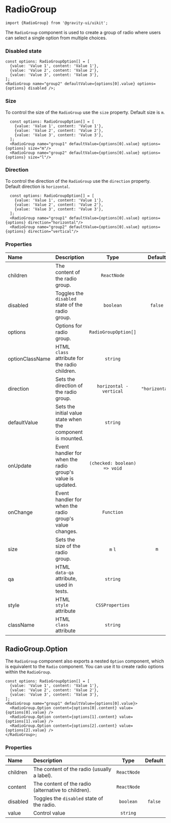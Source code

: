 <!--GITHUB_BLOCK-->

# RadioGroup

<!--/GITHUB_BLOCK-->

```tsx
import {RadioGroup} from '@gravity-ui/uikit';
```

The `RadioGroup` component is used to create a group of radio where users can select a single option from multiple choices.

### Disabled state

<!--LANDING_BLOCK

<ExampleBlock
  code={`
const options: RadioGroupOption[] = [
  {value: 'Value 1', content: 'Value 1'},
  {value: 'Value 2', content: 'Value 2'},
  {value: 'Value 3', content: 'Value 3'},
];
<RadioGroup name="group2" defaultValue={options[0].value} options={options} disabled/>
`}
>
  <UIKit.RadioGroup name="group2" defaultValue="Value 1" options={
    [
      {value: 'Value 1', content: 'Value 1'},
      {value: 'Value 2', content: 'Value 2'},
      {value: 'Value 3', content: 'Value 3'},
    ]
  } disabled/>
</ExampleBlock>

LANDING_BLOCK-->

<!--GITHUB_BLOCK-->

```tsx
const options: RadioGroupOption[] = [
  {value: 'Value 1', content: 'Value 1'},
  {value: 'Value 2', content: 'Value 2'},
  {value: 'Value 3', content: 'Value 3'},
];
<RadioGroup name="group2" defaultValue={options[0].value} options={options} disabled />;
```

<!--/GITHUB_BLOCK-->

### Size

To control the size of the `RadioGroup` use the `size` property. Default size is `m`.

<!--LANDING_BLOCK

<ExampleBlock
  code={`
const options: RadioGroupOption[] = [
  {value: 'Value 1', content: 'Value 1'},
  {value: 'Value 2', content: 'Value 2'},
  {value: 'Value 3', content: 'Value 3'},
];
<RadioGroup name="group1" defaultValue={options[0].value} options={options} size="m"/>
<RadioGroup name="group2" defaultValue={options[0].value} options={options} size="l"/>
`}
>
  <UIKit.RadioGroup name="group1" defaultValue="Value 1" options={
    [
      {value: 'Value 1', content: 'Value 1'},
      {value: 'Value 2', content: 'Value 2'},
      {value: 'Value 3', content: 'Value 3'},
    ]
  } size="m"/>
  <UIKit.RadioGroup name="group2" defaultValue="Value 1" options={
    [
      {value: 'Value 1', content: 'Value 1'},
      {value: 'Value 2', content: 'Value 2'},
      {value: 'Value 3', content: 'Value 3'},
    ]
  } size="l"/>
</ExampleBlock>

LANDING_BLOCK-->

<!--GITHUB_BLOCK-->

```tsx
  const options: RadioGroupOption[] = [
    {value: 'Value 1', content: 'Value 1'},
    {value: 'Value 2', content: 'Value 2'},
    {value: 'Value 3', content: 'Value 3'},
  ];
  <RadioGroup name="group1" defaultValue={options[0].value} options={options} size="m"/>
  <RadioGroup name="group2" defaultValue={options[0].value} options={options} size="l"/>
```

<!--/GITHUB_BLOCK-->

### Direction

To control the direction of the `RadioGroup` use the `direction` property. Default direction is `horizontal`.

<!--LANDING_BLOCK

<ExampleBlock
  code={`
const options: RadioGroupOption[] = [
  {value: 'Value 1', content: 'Value 1'},
  {value: 'Value 2', content: 'Value 2'},
  {value: 'Value 3', content: 'Value 3'},
];
<RadioGroup name="group1" defaultValue={options[0].value} options={options} direction="horizontal"/>
<RadioGroup name="group2" defaultValue={options[0].value} options={options} direction="vertical"/>
`}
>
  <UIKit.RadioGroup name="group1" defaultValue="Value 1" options={
    [
      {value: 'Value 1', content: 'Value 1'},
      {value: 'Value 2', content: 'Value 2'},
      {value: 'Value 3', content: 'Value 3'},
    ]
  } direction="horizontal"/>
  <UIKit.RadioGroup name="group2" defaultValue="Value 1" options={
    [
      {value: 'Value 1', content: 'Value 1'},
      {value: 'Value 2', content: 'Value 2'},
      {value: 'Value 3', content: 'Value 3'},
    ]
  } direction="vertical"/>
</ExampleBlock>

LANDING_BLOCK-->

<!--GITHUB_BLOCK-->

```tsx
  const options: RadioGroupOption[] = [
    {value: 'Value 1', content: 'Value 1'},
    {value: 'Value 2', content: 'Value 2'},
    {value: 'Value 3', content: 'Value 3'},
  ];
  <RadioGroup name="group1" defaultValue={options[0].value} options={options} direction="horizontal"/>
  <RadioGroup name="group2" defaultValue={options[0].value} options={options} direction="vertical"/>
```

<!--/GITHUB_BLOCK-->

### Properties

| Name            | Description                                                 |             Type             |    Default     |
| :-------------- | :---------------------------------------------------------- | :--------------------------: | :------------: |
| children        | The content of the radio group.                             |         `ReactNode`          |                |
| disabled        | Toggles the `disabled` state of the radio group.            |          `boolean`           |    `false`     |
| options         | Options for radio group.                                    |     `RadioGroupOption[]`     |                |
| optionClassName | HTML `class` attribute for the radio children.              |           `string`           |                |
| direction       | Sets the direction of the radio group.                      |   `horizontal - vertical`    | `"horizontal"` |
| defaultValue    | Sets the initial value state when the component is mounted. |           `string`           |                |
| onUpdate        | Event handler for when the radio group's value is updated.  | `(checked: boolean) => void` |                |
| onChange        | Event handler for when the radio group's value changes.     |          `Function`          |                |
| size            | Sets the size of the radio group.                           |           `m` `l`            |      `m`       |
| qa              | HTML `data-qa` attribute, used in tests.                    |           `string`           |                |
| style           | HTML `style` attribute                                      |       `CSSProperties`        |                |
| className       | HTML `class` attribute                                      |           `string`           |                |

## RadioGroup.Option

The `RadioGroup` component also exports a nested `Option` component, which is equivalent to the `Radio` component. You can use it to create radio options within the `RadioGroup`.

<!--LANDING_BLOCK

<ExampleBlock
  code={`
const options: RadioGroupOption[] = [
  {value: 'Value 1', content: 'Value 1'},
  {value: 'Value 2', content: 'Value 2'},
  {value: 'Value 3', content: 'Value 3'},
];
<RadioGroup name="group1" defaultValue={options[0].value}>
  <RadioGroup.Option content={options[0].content} value={options[0].value} />
  <RadioGroup.Option content={options[1].content} value={options[1].value} />
  <RadioGroup.Option content={options[2].content} value={options[2].value} />
</RadioGroup>
`}
>
<UIKit.RadioGroup name="group1" defaultValue="Value 1">
  <UIKit.RadioGroup.Option content="Value 1" value="Value 1" />
  <UIKit.RadioGroup.Option content="Value 2" value="Value 2" />
  <UIKit.RadioGroup.Option content="Value 3" value="Value 3" />
</UIKit.RadioGroup>
</ExampleBlock>

LANDING_BLOCK-->

<!--GITHUB_BLOCK-->

```tsx
const options: RadioGroupOption[] = [
  {value: 'Value 1', content: 'Value 1'},
  {value: 'Value 2', content: 'Value 2'},
  {value: 'Value 3', content: 'Value 3'},
];
<RadioGroup name="group1" defaultValue={options[0].value}>
  <RadioGroup.Option content={options[0].content} value={options[0].value} />
  <RadioGroup.Option content={options[1].content} value={options[1].value} />
  <RadioGroup.Option content={options[2].content} value={options[2].value} />
</RadioGroup>;
```

<!--/GITHUB_BLOCK-->

### Properties

| Name     | Description                                         |    Type     | Default |
| :------- | :-------------------------------------------------- | :---------: | :-----: |
| children | The content of the radio (usually a label).         | `ReactNode` |         |
| content  | The content of the radio (alternative to children). | `ReactNode` |         |
| disabled | Toggles the `disabled` state of the radio.          |  `boolean`  | `false` |
| value    | Control value                                       |  `string`   |         |
